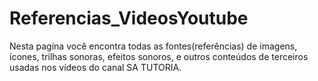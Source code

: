 # Referencias_VideosYoutube
 Nesta pagína você encontra todas as fontes(referências) de imagens,  ícones, trilhas sonoras, efeitos sonoros, e outros conteúdos de terceiros usadas nos vídeos do canal SA TUTORIA.
